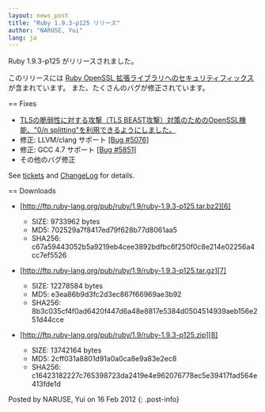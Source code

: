 ```yaml
---
layout: news_post
title: "Ruby 1.9.3-p125 リリース"
author: "NARUSE, Yui"
lang: ja
---
```


Ruby 1.9.3-p125 がリリースされました。

このリリースには [Ruby OpenSSL 拡張ライブラリへのセキュリティフィックス][1] が含まれています。
また、たくさんのバグが修正されています。

== Fixes

* [TLSの脆弱性に対する攻撃（TLS BEAST攻撃）対策のためのOpenSSL機 能、\"0/n
  splitting\"を利用できるようにしました。][1]
* 修正: LLVM/clang サポート [\[Bug #5076\]][2]
* 修正: GCC 4.7 サポート [\[Bug #5851\]][3]
* その他のバグ修正

See [tickets][4] and [ChangeLog][5] for details.

== Downloads

* [http://ftp.ruby-lang.org/pub/ruby/1.9/ruby-1.9.3-p125.tar.bz2][6]
  
  * SIZE: 9733962 bytes
  * MD5: 702529a7f8417ed79f628b77d8061aa5
  * SHA256:
    c67a59443052b5a9219eb4cee3892bdfbc6f250f0c8e214e02256a4cc7ef5526

* [http://ftp.ruby-lang.org/pub/ruby/1.9/ruby-1.9.3-p125.tar.gz][7]
  
  * SIZE: 12278584 bytes
  * MD5: e3ea86b9d3fc2d3ec867f66969ae3b92
  * SHA256:
    8b3c035cf4f0ad6420f447d6a48e8817e5384d0504514939aeb156e251d44cce

* [http://ftp.ruby-lang.org/pub/ruby/1.9/ruby-1.9.3-p125.zip][8]
  
  * SIZE: 13742164 bytes
  * MD5: 2cff031a8801d91a0a0ca8e9a83e2ec8
  * SHA256:
    c16423182227c765398723da2419e4e962076778ec5e39417fad564e413fde1d

Posted by NARUSE, Yui on 16 Feb 2012
{: .post-info}



[1]: http://www.ruby-lang.org/en/news/2012/02/16/security-fix-for-ruby-openssl-module-allow-0n-splitting-as-a-prevention-for-the-tls-beast-attack-/ 
[2]: https://bugs.ruby-lang.org/issues/show/5076 
[3]: https://bugs.ruby-lang.org/issues/show/5851 
[4]: https://bugs.ruby-lang.org/projects/ruby-193/issues?set_filter=1&amp;status_id=5 
[5]: http://svn.ruby-lang.org/repos/ruby/tags/v1_9_3_125/ChangeLog 
[6]: http://ftp.ruby-lang.org/pub/ruby/1.9/ruby-1.9.3-p125.tar.bz2 
[7]: http://ftp.ruby-lang.org/pub/ruby/1.9/ruby-1.9.3-p125.tar.gz 
[8]: http://ftp.ruby-lang.org/pub/ruby/1.9/ruby-1.9.3-p125.zip 
